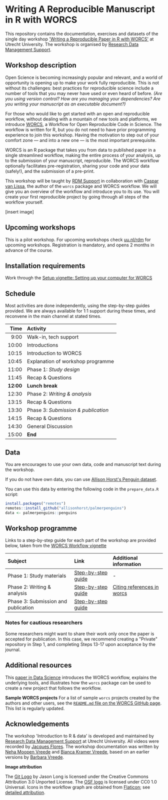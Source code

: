 # Writing A Reproducible Manuscript in R with WORCS

This repository contains the documentation, exercises and datasets of the single day workshop ['Writing a Reproducible Paper in R with WORCS'](https://www.uu.nl/en/research/research-data-management/training-workshops/introduction-to-r-data) at Utrecht University.
The workshop is organised by [Research Data Management Support](https://www.uu.nl/en/research/research-data-management).

## Workshop description

Open Science is becoming increasingly popular and relevant, and a world of opportunity is opening up to make your work fully reproducible. This is not without its challenges: best practices for reproducible science include a number of tools that you may never have used or even heard of before. *(Are you using version control? How are you managing your dependencies? Are you writing your manuscript as an executable document?)*

For those who would like to get started with an open and reproducible workflow, without dealing with a mountain of new tools and platforms, we introduce [WORCS](https://psyarxiv.com/k4wde/), a Workflow for Open Reproducible Code in Science. The workflow is written for R, but you do not need to have prior programming experience to join this workshop. Having the motivation to step out of your comfort zone — and into a new one — is the most important prerequisite.

WORCS is an R package that takes you from data to published paper in a single streamlined workflow, making the entire process of your analysis, up to the submission of your manuscript, reproducible. The WORCS workflow optionally facilitates pre-registration, sharing your code and your data (safely!), and the submission of a pre-print.

This workshop will be taught by [RDM Support](https://www.uu.nl/en/research/research-data-management)  in collaboration with [Caspar van Lissa](https://github.com/cjvanlissa), the author of the `worcs` package and WORCS workflow. We will give you an overview of the workflow and introduce you to its use. You will create your first reproducible project by going through all steps of the workflow yourself. 

[insert image]

## Upcoming workshops
This is a pilot workshop. For upcoming workshops check [uu.nl/rdm](https://www.uu.nl/en/research/research-data-management/training-workshops/introduction-to-r-data) for upcoming workshops.
Registration is mandatory, and opens 2 months in advance of the course.

## Installation requirements
Work through the [Setup vignette: Setting up your computer for WORCS](https://cjvanlissa.github.io/worcs/articles/setup.html)

## Schedule
Most activities are done independently, using the step-by-step guides provided.
We are always available for 1:1 support during these times, and reconvene in the main channel at stated times.

| Time | Activity |
|---:|:---|
| 9:00 | Walk-in, tech support |
| 10:00 | Introductions |
| 10:15 | Introduction to WORCS |
| 10:45 | Explanation of workshop programme |
| 11:00 | Phase 1: _Study design_ |
| 11:45 | Recap & Questions |
| **12:00** | **Lunch break** |
| 12:30 | Phase 2: _Writing & analysis_ |
| 13:15 | Recap & Questions |
| 13:30 | Phase 3: _Submission & publication_ |
| 14:15 | Recap & Questions |
| 14:30 | General Discussion |
| 15:00 | **End** |


## Data 
You are encourages to use your own data, code and manuscript text during the workshop. 

If you do not have own data, you can use [Allison Horst's Penguin dataset](https://github.com/allisonhorst/palmerpenguins).

You can use this data by entering the following code in the `prepare_data.R` script:

``` r
install.packages("remotes")
remotes::install_github("allisonhorst/palmerpenguins")
data <- palmerpenguins::penguins
```

## Workshop programme
Links to a step-by-step guide for each part of the workshop are provided below, taken from the [WORCS Workflow vignette](https://cjvanlissa.github.io/worcs/articles/workflow.html)


| Subject | Link | Additional information |
|:--------|:-------|:------|
| Phase 1: Study materials | [Step-by-step guide](https://cjvanlissa.github.io/worcs/articles/workflow.html#phase-1-study-design) | - |
| Phase 2: Writing & analysis | [Step-by-step guide](https://cjvanlissa.github.io/worcs/articles/workflow.html#phase-2-writing-and-analysis) | [Citing references in worcs](https://cjvanlissa.github.io/worcs/articles/citation.html) |
| Phase 3: Submission and publication | [Step-by-step guide](https://cjvanlissa.github.io/worcs/articles/workflow.html#phase-3-submission-and-publication) |  |

### Notes for cautious researchers

Some researchers might want to share their work only once the paper is accepted for publication. In this case, we recommend creating a "Private" repository in Step 1, and completing Steps 13-17 upon acceptance by the journal.


## Additional resources
This [paper in Data Science](https://doi.org/10.3233/DS-210031) introduces the WORCS workflow, explains the underlying tools, and illustrates how the `worcs` package can be used to create a new project that follows the workflow.


**Sample WORCS projects**
For a list of sample `worcs` projects created by the authors and other users, see the [`README.md` file on the WORCS GitHub page](https://github.com/cjvanlissa/worcs). This list is regularly updated.


## Acknowledgements
The workshop 'Introduction to R & data' is developed and maintained by [Research Data Management Support](https://www.uu.nl/en/research/research-data-management) at Utrecht University.
All videos were recorded by [Jacques Flores](https://www.uu.nl/medewerkers/jpflores).
The workshop documentation was written by [Neha Moopen Vreede](https://github.com/nehamoopen) and [Bianca Kramer Vreede](https://github.com/bmkramer), based on an earlier versions by [Barbara Vreede](https://github.com/bvreede).


**Image attribution**

The [Git Logo](https://git-scm.com/) by Jason Long is licensed under the Creative Commons Attribution 3.0 Unported License. The [OSF logo](https://osf.io/) is licensed under CC0 1.0 Universal. Icons in the workflow graph are obtained from [Flaticon](https://www.flaticon.com); see [detailed attribution](https://github.com/cjvanlissa/worcs/blob/master/paper/workflow_graph/Attribution_for_images.txt).
